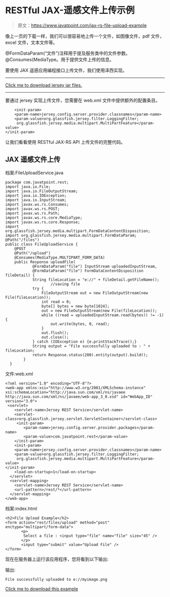 # RESTful JAX-遥感文件上传示例

> 原文：<https://www.javatpoint.com/jax-rs-file-upload-example>

像上一页的下载一样，我们可以很容易地上传一个文件，如图像文件，pdf 文件，excel 文件，文本文件等。

@FormDataParam(“文件”)注释用于提及服务类中的文件参数。@Consumes(MediaType。用于提供文件上传的信息。

要使用 JAX 遥感应用编程接口上传文件，我们使用泽西实现。

* * *

[Click me to download jersey jar files.](https://static.javatpoint.com/webservicepages/download/jerseyjars.zip)

* * *

要通过 jersey 实现上传文件，您需要在 web.xml 文件中提供额外的配置条目。

```
    <init-param>
    <param-name>jersey.config.server.provider.classnames</param-name>
    <param-value>org.glassfish.jersey.filter.LoggingFilter;
     org.glassfish.jersey.media.multipart.MultiPartFeature</param-value>
</init-param>

```

让我们看看使用 RESTful JAX-RS API 上传文件的完整代码。

## JAX 遥感文件上传

档案:FileUploadService.java

```
package com.javatpoint.rest;
import java.io.File;
import java.io.FileOutputStream;
import java.io.IOException;
import java.io.InputStream;
import javax.ws.rs.Consumes;
import javax.ws.rs.POST;
import javax.ws.rs.Path;
import javax.ws.rs.core.MediaType;
import javax.ws.rs.core.Response;
import org.glassfish.jersey.media.multipart.FormDataContentDisposition;
import org.glassfish.jersey.media.multipart.FormDataParam;
@Path("/files")
public class FileUploadService {
 	@POST
	@Path("/upload")
	@Consumes(MediaType.MULTIPART_FORM_DATA)
 	public Response uploadFile(
 			@FormDataParam("file") InputStream uploadedInputStream,
 			@FormDataParam("file") FormDataContentDisposition fileDetail) {
  			String fileLocation = "e://" + fileDetail.getFileName();
 	                //saving file
 			try {
 				FileOutputStream out = new FileOutputStream(new File(fileLocation));
 				int read = 0;
 				byte[] bytes = new byte[1024];
 				out = new FileOutputStream(new File(fileLocation));
 				while ((read = uploadedInputStream.read(bytes)) != -1) {
 					out.write(bytes, 0, read);
 				}
 				out.flush();
 				out.close();
 			} catch (IOException e) {e.printStackTrace();}
 			String output = "File successfully uploaded to : " + fileLocation;
  			return Response.status(200).entity(output).build();
  		}
  }

```

文件:web.xml

```
<?xml version="1.0" encoding="UTF-8"?>
<web-app xmlns:xsi="http://www.w3.org/2001/XMLSchema-instance"  xsi:schemaLocation="http://java.sun.com/xml/ns/javaee 
http://java.sun.com/xml/ns/javaee/web-app_3_0.xsd" id="WebApp_ID" version="3.0">
 <servlet>
    <servlet-name>Jersey REST Service</servlet-name>
    <servlet-class>org.glassfish.jersey.servlet.ServletContainer</servlet-class>
     <init-param>
        <param-name>jersey.config.server.provider.packages</param-name>
        <param-value>com.javatpoint.rest</param-value>
    </init-param>
    <init-param>
    <param-name>jersey.config.server.provider.classnames</param-name>
    <param-value>org.glassfish.jersey.filter.LoggingFilter;
     org.glassfish.jersey.media.multipart.MultiPartFeature</param-value>
</init-param>
    <load-on-startup>1</load-on-startup>
  </servlet>
  <servlet-mapping>
    <servlet-name>Jersey REST Service</servlet-name>
    <url-pattern>/rest/*</url-pattern>
  </servlet-mapping>
</web-app> 

```

档案:index.html

```
<h2>File Upload Example</h2>
<form action="rest/files/upload" method="post" enctype="multipart/form-data">
	   <p>
		Select a file : <input type="file" name="file" size="45" />
	   </p>
	   <input type="submit" value="Upload File" />
</form>

```

现在在服务器上运行该应用程序，您将看到以下输出:

输出:

```
File successfully uploaded to e://myimage.png

```

[Click me to download this example](https://static.javatpoint.com/webservicepages/download/restfuljerseyfileupload.zip)